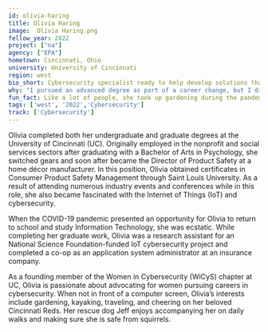```yaml
---
id: olivia-haring
title: Olivia Haring
image:  Olivia Haring.png
fellow_year: 2022
project: ["na"]
agency: ["EPA"]
hometown: Cincinnati, Ohio
university: University of Cincinnati
region: west
bio_short: Cybersecurity specialist ready to help develop solutions that better serve all Americans. 
why: "I pursued an advanced degree as part of a career change, but I didn't want just any job once I graduated. I wanted a job that would allow me to help make a difference and provide opportunities to advance my career—exactly why the U.S. Digital Corps appealed to me. USDC allows me to put my newfound technical skills to work and help develop solutions that better serve all Americans."
fun_fact: Like a lot of people, she took up gardening during the pandemic. She believes there's something really cool about seeing the process of a tiny seedling growing into a delicious vegetable!
tags: ['west', '2022','Cybersecurity']
track: ['Cybersecurity']
---
```


Olivia completed both her undergraduate and graduate degrees at the University of Cincinnati (UC). Originally employed in the nonprofit and social services sectors after graduating with a Bachelor of Arts in Psychology, she switched gears and soon after became the Director of Product Safety at a home décor manufacturer. In this position, Olivia obtained certificates in Consumer Product Safety Management through Saint Louis University. As a result of attending numerous industry events and conferences while in this role, she also became fascinated with the Internet of Things (IoT) and cybersecurity. 

When the COVID-19 pandemic presented an opportunity for Olivia to return to school and study Information Technology, she was ecstatic. While completing her graduate work, Olivia was a research assistant for an National Science Foundation-funded IoT cybersecurity project and completed a co-op as an application system administrator at an insurance company. 

As a founding member of the Women in Cybersecurity (WiCyS) chapter at UC, Olivia is passionate about advocating for women pursuing careers in cybersecurity. When not in front of a computer screen, Olivia’s interests include gardening, kayaking, traveling, and cheering on her beloved Cincinnati Reds. Her rescue dog Jeff enjoys accompanying her on daily walks and making sure she is safe from squirrels.